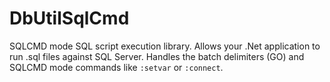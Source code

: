DbUtilSqlCmd
============

SQLCMD mode SQL script execution library. Allows your .Net application to run .sql files against SQL Server. Handles the batch delimiters (GO) and SQLCMD mode commands like `:setvar` or `:connect`.
